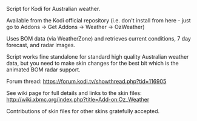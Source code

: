 Script for Kodi for Australian weather.  

Available from the Kodi official repository (i.e. don't install from here - just go to Addons -> Get Addons -> Weather -> OzWeather)

Uses BOM data (via WeatherZone) and retrieves current conditions, 7 day forecast, and radar images.

Script works fine standalone for standard high quality Australian weather data, but you need to make skin changes for the best bit which is the animated BOM radar support.  

Forum thread: <https://forum.kodi.tv/showthread.php?tid=116905>

See wiki page for full details and links to the skin files: http://wiki.xbmc.org/index.php?title=Add-on:Oz_Weather

Contributions of skin files for other skins gratefully accepted.